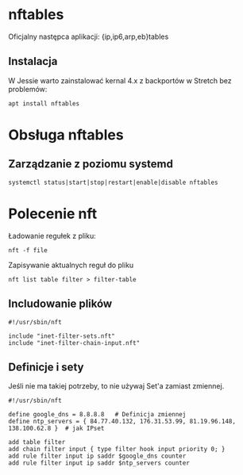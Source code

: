 
# nftables
Oficjalny następca aplikacji: {ip,ip6,arp,eb}tables

## Instalacja
W Jessie warto zainstalować kernal 4.x z backportów w Stretch bez problemów:
```
apt install nftables
```
# Obsługa nftables

## Zarządzanie z poziomu systemd
```
systemctl status|start|stop|restart|enable|disable nftables
```

# Polecenie nft
Ładowanie regułek z pliku:
```
nft -f file
```
Zapisywanie aktualnych reguł do pliku
```
nft list table filter > filter-table
```

## Includowanie plików
```
#!/usr/sbin/nft
 
include "inet-filter-sets.nft"
include "inet-filter-chain-input.nft"
```

## Definicje i sety
Jeśli nie ma takiej potrzeby, to nie używaj Set'a zamiast zmiennej.
```
#!/usr/sbin/nft
 
define google_dns = 8.8.8.8   # Definicja zmiennej
define ntp_servers = { 84.77.40.132, 176.31.53.99, 81.19.96.148, 138.100.62.8 }  # jak IPset

add table filter
add chain filter input { type filter hook input priority 0; }
add rule filter input ip saddr $google_dns counter
add rule filter input ip saddr $ntp_servers counter
```
